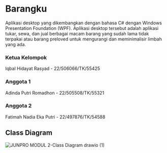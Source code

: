 # Barangku

Aplikasi desktop yang dikembangkan dengan bahasa C# dengan Windows Presentation Foundation (WPF). Aplikasi desktop tersebut adalah aplikasi tukar, sewa, dan jual berbagai macam barang yang sudah lama tidak terpakai atau barang preloved untuk mengurangi dan meminimalisir limbah yang ada.

### Ketua Kelompok
Iqbal Hidayat Rasyad - 22/506066/TK/55425

### Anggota 1
Adinda Putri Romadhon - 22/505508/TK/55321

### Anggota 2
Fatimah Nadia Eka Putri - 22/497876/TK/54588



## Class Diagram

![JUNPRO MODUL 2-Class Diagram drawio (1)](https://github.com/user-attachments/assets/8fa4d6e9-99f1-4c70-8a44-337c2925cf49)
